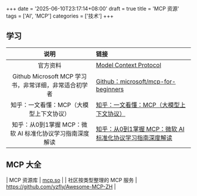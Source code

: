 +++
date = '2025-06-10T23:17:14+08:00'
draft = true
title = 'MCP 资源'
tags = ['AI', 'MCP']
categories = ['技术']
+++

## 学习

| 说明 | 链接 |
| :---: | :--- |
| 官方资料 | [Model Context Protocol](https://zhuanlan.zhihu.com/p/27327515233) | 
| Github Microsoft MCP 学习书，非常详细，非常适合初学者 | [Github：microsoft/mcp-for-beginners](https://github.com/microsoft/mcp-for-beginners) |
| 知乎：一文看懂：MCP（大模型上下文协议） | [知乎：一文看懂：MCP（大模型上下文协议）](https://zhuanlan.zhihu.com/p/27327515233) |
| 知乎：从0到1掌握 MCP：微软 AI 标准化协议学习指南深度解读 | [知乎：从0到1掌握 MCP：微软 AI 标准化协议学习指南深度解读](https://zhuanlan.zhihu.com/p/1914634098984615970) |

## MCP 大全
| MCP 资源库 | [mcp.so](mcp.so) |
| 社区按类型整理的 MCP 服务 | https://github.com/yzfly/Awesome-MCP-ZH |

